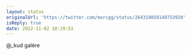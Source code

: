```yaml
---
layout: status
originalUrl: 'https://twitter.com/marcgg/status/264310858140753920'
isReply: true
date: 2012-11-02 10:19:53
---
```


@_kud galère
